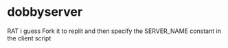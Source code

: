 # dobbyserver
RAT i guess
Fork it to replit and then specify the SERVER_NAME constant in the client script
